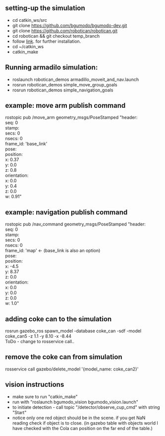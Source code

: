 ## setting-up the simulation 
* cd catkin_ws/src
* git clone https://github.com/bgumodo/bgumodo-dev.git
* git clone https://github.com/robotican/robotican.git
* cd robotican && git checkout temp_branch
* follow [link](http://wiki.ros.org/robotican/Tutorials). for further installation.
* cd ~/catkin_ws
* catkin_make

## Running armadilo simulation:
* roslaunch robotican_demos armadillo_moveit_and_nav.launch
* rosrun robotican_demos simple_move_group_goals
* rosrun robotican_demos simple_navigation_goals

## example: move arm publish command
rostopic pub /move_arm geometry_msgs/PoseStamped "header:  
  seq: 0  
  stamp:  
    secs: 0  
    nsecs: 0  
  frame_id: 'base_link'  
pose:  
  position:  
    x: 0.37  
    y: 0.0  
    z: 0.8  
  orientation:  
    x: 0.0  
    y: 0.4  
    z: 0.0  
    w: 0.91"  

## example: navigation publish command
rostopic pub /nav_command geometry_msgs/PoseStamped "header:  
  seq: 0  
  stamp:  
    secs: 0  
    nsecs: 0  
  frame_id: 'map'  <- (base_link is also an option)  
pose:  
  position:  
    x: -4.5  
    y: 8.37  
    z: 0.0  
  orientation:  
    x: 0.0  
    y: 0.0  
    z: 0.0  
    w: 1.0"  
 
## adding coke can to the simulation
rosrun gazebo_ros spawn_model -database coke_can -sdf -model coke_can5 -z 1.1 -y 8.10 -x -8.44  
ToDo - change to rosservice call..

## remove the coke can from simulation
rosservice call gazebo/delete_model '{model_name: coke_can2}'

## vision instructions
* make sure to run "catkin_make"
* run with "roslaunch bgumodo_vision bgumodo_vision.launch"
* to initiate detection - call topic "/detector/observe_cup_cmd" with string "Start"
* notice only one red object should be in the scene. if you get NaN reading check if object is to close. (in gazebo table with objects world I have checked with the Cola can position on the far end of the table.)
